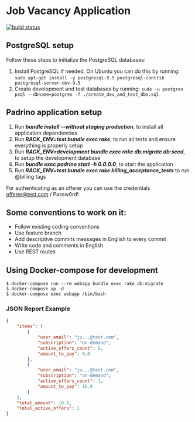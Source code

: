 Job Vacancy Application
=======================

[![build status](https://gitlab.com/fiuba-memo2/jobvacancy/badges/master/build.svg)](https://gitlab.com/fiuba-memo2/jobvacancy/commits/master)

## PostgreSQL setup

Follow these steps to initialize the PostgreSQL databases:

1. Install PostgreSQL if needed. On Ubuntu you can do this by running:
`sudo apt-get install -y postgresql-9.5 postgresql-contrib postgresql-server-dev-9.5`
1. Create development and test databases by running:
`sudo -u postgres psql --dbname=postgres -f ./create_dev_and_test_dbs.sql`

## Padrino application setup

1. Run **_bundle install --without staging production_**, to install all application dependencies
1. Run **_RACK_ENV=test bundle exec rake_**, to run all tests and ensure everything is properly setup
1. Run **_RACK_ENV=development bundle exec rake db:migrate db:seed_**, to setup the development database
1. Run **_bundle exec padrino start -h 0.0.0.0_**, to start the application
1. Run **_RACK_ENV=test bundle exec rake billing_acceptance_tests_** to run @billing tags 

For authenticating as an offerer you can use the credentials offerer@test.com / Passw0rd!

## Some conventions to work on it:

* Follow existing coding conventions
* Use feature branch
* Add descriptive commits messages in English to every commit
* Write code and comments in English
* Use REST routes


## Using Docker-compose for development

```
$ docker-compose run --rm webapp bundle exec rake db:migrate
$ docker-compose up -d
$ docker-compose exec webapp /bin/bash
```

### JSON Report Example 
```json
{
    "items": [
        {
            "user_email": "ju...@test.com",
            "subscription": "on-demand",
            "active_offers_count": 0,
            "amount_to_pay": 0.0
        },
        {
            "user_email": "ju...@test.com",
            "subscription": "on-demand",
            "active_offers_count": 1,
            "amount_to_pay": 10.0
        }        
    ],
    "total_amount": 10.0,
    "total_active_offers": 1
}
```